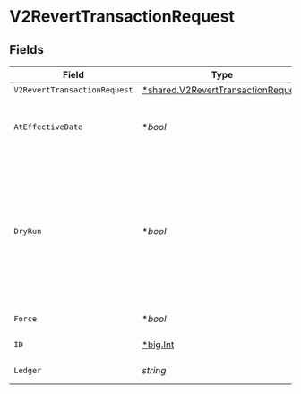 # V2RevertTransactionRequest


## Fields

| Field                                                                                                              | Type                                                                                                               | Required                                                                                                           | Description                                                                                                        | Example                                                                                                            |
| ------------------------------------------------------------------------------------------------------------------ | ------------------------------------------------------------------------------------------------------------------ | ------------------------------------------------------------------------------------------------------------------ | ------------------------------------------------------------------------------------------------------------------ | ------------------------------------------------------------------------------------------------------------------ |
| `V2RevertTransactionRequest`                                                                                       | [*shared.V2RevertTransactionRequest](../../../pkg/models/shared/v2reverttransactionrequest.md)                     | :heavy_minus_sign:                                                                                                 | N/A                                                                                                                |                                                                                                                    |
| `AtEffectiveDate`                                                                                                  | **bool*                                                                                                            | :heavy_minus_sign:                                                                                                 | Revert transaction at effective date of the original tx                                                            |                                                                                                                    |
| `DryRun`                                                                                                           | **bool*                                                                                                            | :heavy_minus_sign:                                                                                                 | Set the dryRun mode. dry run mode doesn't add the logs to the database or publish a message to the message broker. | true                                                                                                               |
| `Force`                                                                                                            | **bool*                                                                                                            | :heavy_minus_sign:                                                                                                 | Force revert                                                                                                       |                                                                                                                    |
| `ID`                                                                                                               | [*big.Int](https://pkg.go.dev/math/big#Int)                                                                        | :heavy_check_mark:                                                                                                 | Transaction ID.                                                                                                    | 1234                                                                                                               |
| `Ledger`                                                                                                           | *string*                                                                                                           | :heavy_check_mark:                                                                                                 | Name of the ledger.                                                                                                | ledger001                                                                                                          |